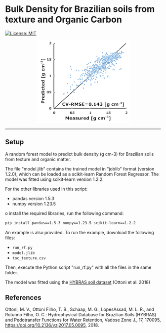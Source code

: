 # Bulk Density for Brazilian soils from texture and Organic Carbon
[![License: MIT](https://img.shields.io/badge/License-MIT-yellow.svg)](https://opensource.org/licenses/MIT)
<p align="center">
  <a><img src="https://github.com/infoleon/BD_PTF_Br/blob/main/logo/LOGO_plot_obs_predic.png?raw=true" alt="Logo" width="300"/></a>
</p>
<hr />

## Setup

A random forest model to predict bulk density (g cm-3) for Brazilian soils from texture and organic matter.

The file "model.jlib" contains the trained model in "joblib" format (version 1.2.0), which can be loaded as a scikit-learn Random Forest Regressor. The model was fitted using scikit-learn version 1.2.2.

For the other libraries used in this script:
- pandas version 1.5.3
- numpy version 1.23.5

o install the required libraries, run the following command:

```bash
pip install pandas==1.5.3 numpy==1.23.5 scikit-learn==1.2.2
```

An example is also provided.
To run the example, download the following files:
- `run_rf.py`
- `model.jlib`
- `toc_texture.csv`

Then, execute the Python script "run_rf.py" with all the files in the same folder.


The model was fitted using the <a href="https://doi.org/10.2136/vzj2017.05.0095">HYBRAS soil dataset</a> (Ottoni et al. 2018)

## References
Ottoni, M. V., Ottoni Filho, T. B., Schaap, M. G., LopesAssad, M. L. R., and Rotunno Filho, O. C.: Hydrophysical Database for Brazilian Soils (HYBRAS) and Pedotransfer Functions for Water Retention, Vadose Zone J., 17, 170095, <a href="https://doi.org/10.2136/vzj2017.05.0095">https://doi.org/10.2136/vzj2017.05.0095</a>, 2018.




